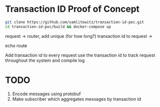 # Transaction ID Proof of Concept

```sh
git clone https://github.com/samlitowitz/transaction-id-poc.git
cd transaction-id-poc/build && docker-compose up
```

request -> router, add unique (for how long?) transaction id to request -> <resolved route>

echo route 



Add transaction id to every request
use the transaction id to track request throughout the system and compile log 

# TODO
1. Encode messages using protobuf
1. Make subscriber which aggregates messages by transaction id
